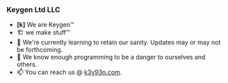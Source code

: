 ### Keygen Ltd LLC
- **[k]** We are Keygen™
- 🏗 we make stuff™
- 🤪 We're currently learning to retain our sanity. Updates may or may not be forthcoming.
- 🔨 We know enough programming to be a danger to ourselves and others.
- 📫 You can reach us @ [k3y93n.com](https://k3y93n.com/).

